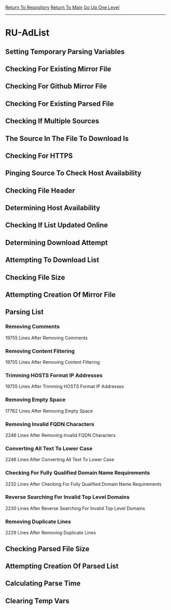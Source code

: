 [Return To Repository](https://github.com/deathbybandaid/piholeparser/)
[Return To Main](https://github.com/deathbybandaid/piholeparser/blob/master/RecentRunLogs/Mainlog.md)
[Go Up One Level](https://github.com/deathbybandaid/piholeparser/blob/master/RecentRunLogs/TopLevelScripts/30-Processing-External-Blacklists.md)
____________________________________
# RU-AdList
## Setting Temporary Parsing Variables
## Checking For Existing Mirror File
## Checking For Github Mirror File
## Checking For Existing Parsed File
## Checking If Multiple Sources
## The Source In The File To Download Is
## Checking For HTTPS
## Pinging Source To Check Host Availability
## Checking File Header
## Determining Host Availability
## Checking If List Updated Online
## Determining Download Attempt
## Attempting To Download List
## Checking File Size
## Attempting Creation Of Mirror File
## Parsing List
### Removing Comments
19755 Lines After Removing Comments
### Removing Content Filtering
19755 Lines After Removing Content Filtering
### Trimming HOSTS Format IP Addresses
19755 Lines After Trimming HOSTS Format IP Addresses
### Removing Empty Space
17762 Lines After Removing Empty Space
### Removing Invalid FQDN Characters
2246 Lines After Removing Invalid FQDN Characters
### Converting All Text To Lower Case
2246 Lines After Converting All Text To Lower Case
### Checking For Fully Qualified Domain Name Requirements
2232 Lines After Checking For Fully Qualified Domain Name Requirements
### Reverse Searching For Invalid Top Level Domains
2230 Lines After Reverse Searching For Invalid Top Level Domains
### Removing Duplicate Lines
2229 Lines After Removing Duplicate Lines
## Checking Parsed File Size
## Attempting Creation Of Parsed List
## Calculating Parse Time
## Clearing Temp Vars
